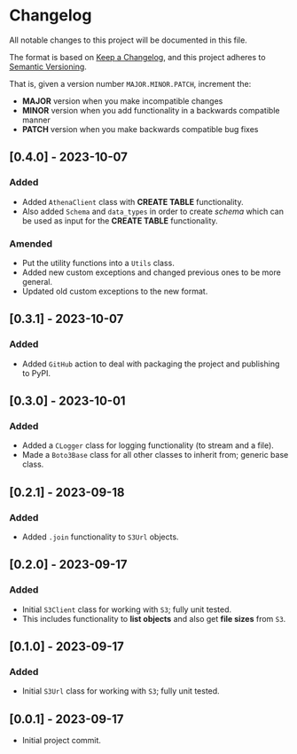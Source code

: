 # Changelog

All notable changes to this project will be documented in this file.

The format is based on [Keep a Changelog](https://keepachangelog.com/en/1.0.0/),
and this project adheres to [Semantic Versioning](https://semver.org/spec/v2.0.0.html).

That is, given a version number `MAJOR.MINOR.PATCH`, increment the:

- **MAJOR** version when you make incompatible changes
- **MINOR** version when you add functionality in a backwards compatible manner
- **PATCH** version when you make backwards compatible bug fixes

## [0.4.0] - 2023-10-07
### Added
- Added `AthenaClient` class with **CREATE TABLE** functionality.
- Also added `Schema` and `data_types` in order to create _schema_ which can be used as input for the **CREATE TABLE** functionality.
### Amended
- Put the utility functions into a `Utils` class.
- Added new custom exceptions and changed previous ones to be more general.
- Updated old custom exceptions to the new format.

## [0.3.1] - 2023-10-07
### Added
- Added `GitHub` action to deal with packaging the project and publishing to PyPI.

## [0.3.0] - 2023-10-01
### Added
- Added a `CLogger` class for logging functionality (to stream and a file).
- Made a `Boto3Base` class for all other classes to inherit from; generic base class.

## [0.2.1] - 2023-09-18
### Added
- Added `.join` functionality to `S3Url` objects.

## [0.2.0] - 2023-09-17
### Added
- Initial `S3Client` class for working with `S3`; fully unit tested.
- This includes functionality to **list objects** and also get **file sizes** from `S3`.

## [0.1.0] - 2023-09-17
### Added
- Initial `S3Url` class for working with `S3`; fully unit tested.

## [0.0.1] - 2023-09-17
- Initial project commit.
